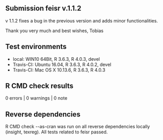 ## Submission feisr v.1.1.2
v 1.1.2 fixes a bug in the previous version and adds minor functionalities.

Thank you very much and best wishes, 
Tobias

## Test environments
* local: WIN10 64Bit, R 3.6.3, R 4.0.3, devel
* Travis-CI: Ubuntu 16.04, R 3.6.3, R 4.0.2, devel
* Travis-CI: Mac OS X 10.13.6, R 3.6.3, R 4.0.3

## R CMD check results

0 errors | 0 warnings | 0 note

## Reverse dependencies

R CMD check --as-cran was run on all reverse dependencies locally (insight, texreg). All tests related to feisr passed.


